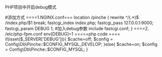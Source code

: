 PHP项目中开启debug模式

#添加方式
====1.NGINX.conf===
location /pinche
    {
        rewrite ^/(.*)$ /index.php/\$1 break;
        fastcgi_index index.php;
        fastcgi_pass 127.0.0.1:9000;
        fastcgi_param DEBUG 1; #加入debug参数
        include fastcgi.conf;
    }
====2. /etc/php-fpm.conf
  env[DEBUG]=1
=====php code ====
  if(isset($_SERVER['DEBUG'])){
      $cache=off;
      $config = Config\Db\Pinche::$CONFIG_MYSQL_DEVELOP;
  }else{
      $cache=on;
      $config = Config\Db\Pinche::$CONFIG_MYSQL;
  }

 
